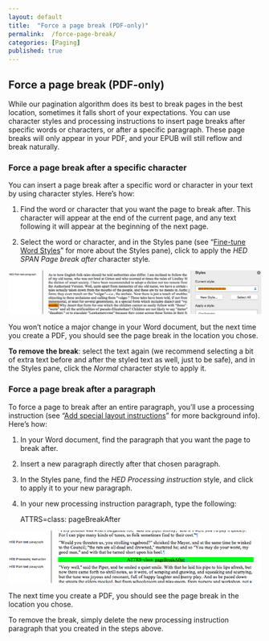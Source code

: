 ```yaml
---
layout: default
title:  "Force a page break (PDF-only)"
permalink:  /force-page-break/
categories: [Paging]
published: true
---
```


<section data-type="chapter" class="hsecchapter" data-hederis-type="hsecchapter" id="force-page-break" data-pi-attrs="id: force-page-break" role="doc-chapter" title="Force a page break (PDF-only)"><h1 data-hederis-type="hblkchaptitle" class="hblkchaptitle" id="pcjT5gkyI">Force a page break (PDF-only)</h1>
    <p class="hblkp" data-hederis-type="hblkp" id="pHMrMVfsx">While our pagination algorithm does its best to break pages in the best location, sometimes it falls short of your expectations. You can use character styles and processing instructions to insert page breaks after specific words or characters, or after a specific paragraph. These page breaks will only appear in your PDF, and your EPUB will still reflow and break naturally.</p>
    <section class="hwprsubsection" data-hederis-type="hwprsubsection" id="pstappuow" data-type="subsection" title="Subsection 1"><h1 data-hederis-type="hblkchaptitle" class="hblkchaptitle" id="pyOb4hyBl">Force a page break after a specific character</h1>
    <p class="hblkp" data-hederis-type="hblkp" id="puJj89zvN">You can insert a page break after a specific word or character in your text by using character styles. Here&#8217;s how:</p>
    <ol class="hwprnum-list" data-hederis-type="hwprnum-list" id="psSJJV7LU"><li class="hblkoli" data-hederis-type="hblkoli" id="limXPtWApj"><p class="hblkoli" data-hederis-type="hblkoli" id="pa2gObGdA">Find the word or character that you want the page to break after. This character will appear at the end of the current page, and any text following it will appear at the beginning of the next page.</p></li>
    <li class="hblkoli" data-hederis-type="hblkoli" id="liX8tshw1Q"><p class="hblkoli" data-hederis-type="hblkoli" id="pPypBk53c">Select the word or character, and in the Styles pane (see &#8220;<a href="{% post_url 2019-05-22-14-Fine-tuneWordStyles %}"><span class="Hyperlink">Fine-tune Word Styles</span></a>&#8221; for more about the Styles pane), click to apply the <em>HED SPAN </em><em>Pag</em><em>e break after</em><em> </em>character style<em>.</em></p></li>
    </ol>
    <img data-hederis-type="hblkimg" class="hblkimg" id="p0zaLLgCm" src="/images/forcecharbr.png"/>
    <p class="hblkp" data-hederis-type="hblkp" id="pQpkfUSRb">You won&#8217;t notice a major change in your Word document, but the next time you create a PDF, you should see the page break in the location you chose.</p>
    <p class="hblkp" data-hederis-type="hblkp" id="p6wAStG2H"><strong>To remove the break</strong>: select the text again (we recommend selecting a bit of extra text before and after the styled text as well, just to be safe), and in the Styles pane, click the <em>Normal</em> character style to apply it.</p>
    </section>
    <section class="hwprsubsection" data-hederis-type="hwprsubsection" id="p24OyYOtL" data-type="subsection" title="Subsection 2"><h1 data-hederis-type="hblkchaptitle" class="hblkchaptitle" id="pTu8L48mo">Force a page break after a paragraph</h1>
    <p class="hblkp" data-hederis-type="hblkp" id="p244jc4kh">To force a page to break after an entire paragraph, you&#8217;ll use a processing instruction (see &#8220;<a href="{% post_url 2019-05-22-24-Addspeciallayoutinstructions %}"><span class="Hyperlink">Add special layout instructions</span></a>&#8221; for more background info). Here&#8217;s how:</p>
    <ol class="hwprnum-list" data-hederis-type="hwprnum-list" id="p6jd8n7pW"><li class="hblkoli" data-hederis-type="hblkoli" id="livTpTL7Jf"><p class="hblkoli" data-hederis-type="hblkoli" id="pUBJIvlM3">In your Word document, find the paragraph that you want the page to break after.</p></li>
    <li class="hblkoli" data-hederis-type="hblkoli" id="li7reRZRW6"><p class="hblkoli" data-hederis-type="hblkoli" id="pxvlYap8W">Insert a new paragraph directly after that chosen paragraph.</p></li>
    <li class="hblkoli" data-hederis-type="hblkoli" id="liFVp7CUtD"><p class="hblkoli" data-hederis-type="hblkoli" id="p1db2JSmb">In the Styles pane, find the <em>HED Processing instruction</em> style, and click to apply it to your new paragraph.</p></li>
    <li class="hblkoli" data-hederis-type="hblkoli" id="lizWoETohC"><p class="hblkoli" data-hederis-type="hblkoli" id="pdPGPHsoV">In your new processing instruction paragraph, type the following:</p><div class="hwprliteral" data-hederis-type="hwprliteral" id="piUo5zvWe" data-type="programlisting" role="doc-example"><p class="hblkp" data-hederis-type="hblkp" id="p1Z1s9dnd">ATTRS=class: pageBreakAfter</p></div>
    </li>
    </ol>
    <img data-hederis-type="hblkimg" class="hblkimg" id="pXNZBJKbz" src="/images/forcebr.png"/>
    <p class="hblkp" data-hederis-type="hblkp" id="pLWnTONwX">The next time you create a PDF, you should see the page break in the location you chose.</p>
    <p class="hblkp" data-hederis-type="hblkp" id="p3DpRODSV">To remove the break, simply delete the new processing instruction paragraph that you created in the steps above.</p>
    </section>
    </section>
    